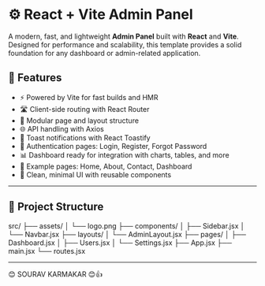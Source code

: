 # ⚙️ React + Vite Admin Panel

A modern, fast, and lightweight **Admin Panel** built with **React** and **Vite**. Designed for performance and scalability, this template provides a solid foundation for any dashboard or admin-related application.

## 🚀 Features

- ⚡ Powered by Vite for fast builds and HMR
- 🛣️ Client-side routing with React Router
- 🧩 Modular page and layout structure
- 🌐 API handling with Axios
- 🔔 Toast notifications with React Toastify
- 🔐 Authentication pages: Login, Register, Forgot Password
- 📊 Dashboard ready for integration with charts, tables, and more
- 📁 Example pages: Home, About, Contact, Dashboard
- 📌 Clean, minimal UI with reusable components

---

## 📁 Project Structure

src/
├── assets/
│   └── logo.png
├── components/
│   ├── Sidebar.jsx
│   └── Navbar.jsx
├── layouts/
│   └── AdminLayout.jsx
├── pages/
│   ├── Dashboard.jsx
│   ├── Users.jsx
│   └── Settings.jsx
├── App.jsx
├── main.jsx
└── routes.jsx



***
😊 SOURAV KARMAKAR 😊👍